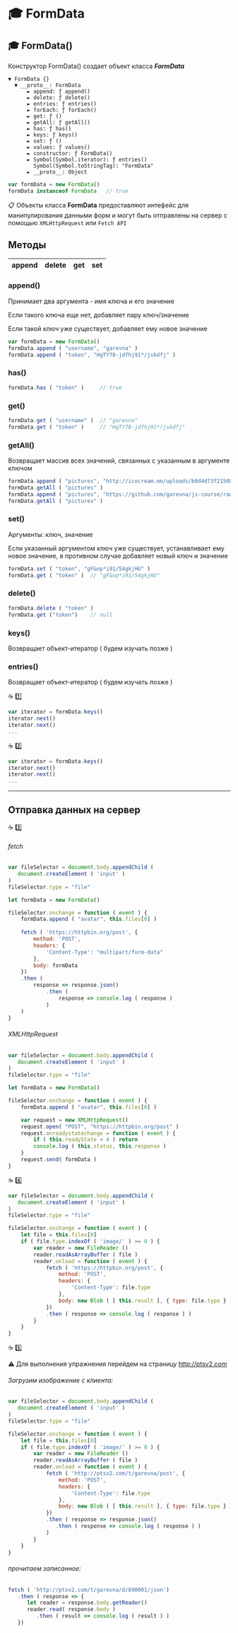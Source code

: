 # :mortar_board: FormData

## :mortar_board: FormData()
Конструктор FormData() создает объект класса **_FormData_**

```console
▼ FormData {}
  ▼ __proto__: FormData
      ► append: ƒ append()
      ► delete: ƒ delete()
      ► entries: ƒ entries()
      ► forEach: ƒ forEach()
      ► get: ƒ ()
      ► getAll: ƒ getAll()
      ► has: ƒ has()
      ► keys: ƒ keys()
      ► set: ƒ ()
      ► values: ƒ values()
      ► constructor: ƒ FormData()
      ► Symbol(Symbol.iterator): ƒ entries()
        Symbol(Symbol.toStringTag): "FormData"
      ► __proto__: Object
```

```javascript
var formData = new FormData()
formData instanceof FormData   // true
```

:clipboard: Объекты класса **FormData** предоставляют интефейс для манипулирования данными форм и могут быть отправлены на сервер с помощью `XMLHttpRequest` или `Fetch API`

## Методы

| append | delete | get | set |
|-|-|-|-|

### append()

Принимает два аргумента - имя ключа и его значение

Если такого ключа еще нет, добавляет пару ключ/значение

Если такой ключ уже существует, добавляет ему новое значение

```javascript
var formData = new FormData()
formData.append ( "username", "garevna" )
formData.append ( "token", "HgTY78-jdfhj91*/jskdfj" )
```
### has()
```javascript
formData.has ( "token" )     // true
```
### get()
```javascript
formData.get ( "username" )  // "garevna"
formData.get ( "token" )     // "HgTY78-jdfhj91*/jskdfj"
```
### getAll()
Возвращает массив всех значений, связанных с указанным в аргументе ключом
```javascript
formData.append ( "pictures", "http://icecream.me/uploads/b0d4d73f21508dd67e0c57a590f582f0.png" )
formData.getAll ( "pictures" )
formData.append ( "pictures", "https://github.com/garevna/js-course/raw/master/images/js_cup-ico.png" )
formData.getAll ( "pictures" )
```
### set()
Аргументы: ключ, значение

Если указанный аргументом ключ уже существует, устанавливает ему новое значение, в противном случае добавляет новый ключ и значение 
```javascript
formData.set ( "token", "gF&op*i91/54gkjHU" )
formData.get ( "token" )  // "gF&op*i91/54gkjHU"
```
### delete()
```javascript
formData.delete ( "token" )
formData.get ("token")    // null
```
### keys()

Возвращает объект-итератор ( будем изучать позже )

### entries()

Возвращает объект-итератор ( будем изучать позже )

:coffee: :one:
```javascript
var iterator = formData.keys()
iterator.next()
iterator.next()
...
```
:coffee: :two:
```javascript
var iterator = formData.keys()
iterator.next()
iterator.next()
...
```
***

## Отправка данных на сервер

:coffee: :three: 

###### fetch

```javascript
var fileSelector = document.body.appendChild (
   document.createElement ( 'input' )
)
fileSelector.type = "file"

let formData = new FormData()

fileSelector.onchange = function ( event ) {
    formData.append ( "avatar", this.files[0] )
    
    fetch ( 'https://httpbin.org/post', {
        method: 'POST',
        headers: {
            'Content-Type': "multipart/form-data"
        },
        body: formData
    })
    .then (
        response => response.json()
            .then (
                response => console.log ( response )
            )
    )
}
```

###### XMLHttpRequest

```javascript
var fileSelector = document.body.appendChild (
   document.createElement ( 'input' )
)
fileSelector.type = "file"

let formData = new FormData()

fileSelector.onchange = function ( event ) {
    formData.append ( "avatar", this.files[0] )

    var request = new XMLHttpRequest()
    request.open( "POST", "https://httpbin.org/post" )
    request.onreadystatechange = function ( event ) {
        if ( this.readyState < 4 ) return
        console.log ( this.status, this.response )
    }
    request.send( formData )
}
```


:coffee: :four:

```javascript
var fileSelector = document.body.appendChild (
   document.createElement ( 'input' )
)
fileSelector.type = "file"

fileSelector.onchange = function ( event ) {
    let file = this.files[0]
    if ( file.type.indexOf ( 'image/' ) >= 0 ) {
        var reader = new FileReader ()
        reader.readAsArrayBuffer ( file )
        reader.onload = function ( event ) {
            fetch ( 'https://httpbin.org/post', {
                method: 'POST',
                headers: {
                    'Content-Type': file.type
                },
                body: new Blob ( [ this.result ], { type: file.type } )
            })
            .then ( response => console.log ( response ) )
        }
    }
}
```
:coffee: :five:

:warning: Для выполнения упражнения перейдем на страницу http://ptsv2.com

###### Загрузим изображение с клиента: 
```javascript
var fileSelector = document.body.appendChild (
   document.createElement ( 'input' )
)
fileSelector.type = "file"

fileSelector.onchange = function ( event ) {
    let file = this.files[0]
    if ( file.type.indexOf ( 'image/' ) >= 0 ) {
        var reader = new FileReader ()
        reader.readAsArrayBuffer ( file )
        reader.onload = function ( event ) {
            fetch ( 'http://ptsv2.com/t/garevna/post', {
                method: 'POST',
                headers: {
                    'Content-Type': file.type
                },
                body: new Blob ( [ this.result ], { type: file.type } )
            })
            .then ( response => response.json()
               .then ( response => console.log ( response ) )
            )
        }
    }
}
```
###### прочитаем записанное:
```javascript
fetch ( 'http://ptsv2.com/t/garevna/d/890001/json')
   .then ( response => {
      let reader = response.body.getReader()
      reader.read( response.body )
         .then ( result => console.log ( result ) )
   })

